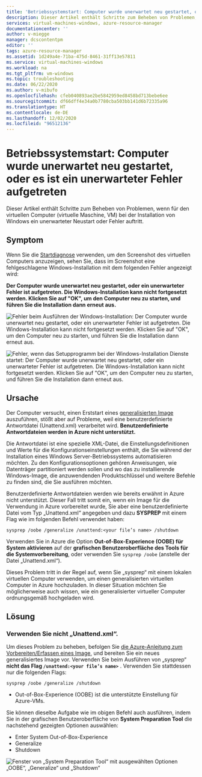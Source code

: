 ```yaml
---
title: 'Betriebssystemstart: Computer wurde unerwartet neu gestartet, oder es ist ein unerwarteter Fehler aufgetreten'
description: Dieser Artikel enthält Schritte zum Beheben von Problemen, wenn für den virtuellen Computer bei der Installation von Windows ein unerwarteter Neustart oder Fehler auftritt.
services: virtual-machines-windows, azure-resource-manager
documentationcenter: ''
author: v-miegge
manager: dcscontentpm
editor: ''
tags: azure-resource-manager
ms.assetid: 1d249a4e-71ba-475d-8461-31ff13e57811
ms.service: virtual-machines-windows
ms.workload: na
ms.tgt_pltfrm: vm-windows
ms.topic: troubleshooting
ms.date: 06/22/2020
ms.author: v-mibufo
ms.openlocfilehash: cfeb040893ae2be5842959ed8458bd713bebe6ee
ms.sourcegitcommit: df66dff4e34a0b7780cba503bb141d6b72335a96
ms.translationtype: HT
ms.contentlocale: de-DE
ms.lasthandoff: 12/02/2020
ms.locfileid: "96512136"
---
```

# <a name="os-start-up--computer-restarted-unexpectedly-or-encountered-an-unexpected-error"></a>Betriebssystemstart: Computer wurde unerwartet neu gestartet, oder es ist ein unerwarteter Fehler aufgetreten

Dieser Artikel enthält Schritte zum Beheben von Problemen, wenn für den virtuellen Computer (virtuelle Maschine, VM) bei der Installation von Windows ein unerwarteter Neustart oder Fehler auftritt.

## <a name="symptom"></a>Symptom

Wenn Sie die [Startdiagnose](./boot-diagnostics.md) verwenden, um den Screenshot des virtuellen Computers anzuzeigen, sehen Sie, dass im Screenshot eine fehlgeschlagene Windows-Installation mit dem folgenden Fehler angezeigt wird:

**Der Computer wurde unerwartet neu gestartet, oder ein unerwarteter Fehler ist aufgetreten. Die Windows-Installation kann nicht fortgesetzt werden. Klicken Sie auf "OK", um den Computer neu zu starten, und führen Sie die Installation dann erneut aus.**

![Fehler beim Ausführen der Windows-Installation: Der Computer wurde unerwartet neu gestartet, oder ein unerwarteter Fehler ist aufgetreten. Die Windows-Installation kann nicht fortgesetzt werden. Klicken Sie auf "OK", um den Computer neu zu starten, und führen Sie die Installation dann erneut aus.](./media/unexpected-restart-error-during-vm-boot/1.png)
 
![Fehler, wenn das Setupprogramm bei der Windows-Installation Dienste startet: Der Computer wurde unerwartet neu gestartet, oder ein unerwarteter Fehler ist aufgetreten. Die Windows-Installation kann nicht fortgesetzt werden. Klicken Sie auf "OK", um den Computer neu zu starten, und führen Sie die Installation dann erneut aus.](./media/unexpected-restart-error-during-vm-boot/2.png)

## <a name="cause"></a>Ursache

Der Computer versucht, einen Erststart eines [generalisierten Image](/windows-hardware/manufacture/desktop/sysprep--generalize--a-windows-installation) auszuführen, stößt aber auf Probleme, weil eine benutzerdefinierte Antwortdatei (Unattend.xml) verarbeitet wird. **Benutzerdefinierte Antwortdateien werden in Azure nicht unterstützt.** 

Die Antwortdatei ist eine spezielle XML-Datei, die Einstellungsdefinitionen und Werte für die Konfigurationseinstellungen enthält, die Sie während der Installation eines Windows Server-Betriebssystems automatisieren möchten. Zu den Konfigurationsoptionen gehören Anweisungen, wie Datenträger partitioniert werden sollen und wo das zu installierende Windows-Image, die anzuwendenden Produktschlüssel und weitere Befehle zu finden sind, die Sie ausführen möchten.

Benutzerdefinierte Antwortdateien werden wie bereits erwähnt in Azure nicht unterstützt. Dieser Fall tritt somit ein, wenn ein Image für die Verwendung in Azure vorbereitet wurde, Sie aber eine benutzerdefinierte Datei vom Typ „Unattend.xml“ angegeben und dazu **SYSPREP** mit einem Flag wie im folgenden Befehl verwendet haben:

`sysprep /oobe /generalize /unattend:<your file’s name> /shutdown`

Verwenden Sie in Azure die Option **Out-of-Box-Experience (OOBE) für System aktivieren** auf der **grafischen Benutzeroberfläche des Tools für die Systemvorbereitung**, oder verwenden Sie `sysprep /oobe` (anstelle der Datei „Unattend.xml“).

Dieses Problem tritt in der Regel auf, wenn Sie „sysprep“ mit einem lokalen virtuellen Computer verwenden, um einen generalisierten virtuellen Computer in Azure hochzuladen. In dieser Situation möchten Sie möglicherweise auch wissen, wie ein generalisierter virtueller Computer ordnungsgemäß hochgeladen wird.

## <a name="solution"></a>Lösung

### <a name="do-not-use-unattendxml"></a>Verwenden Sie nicht „Unattend.xml“.

Um dieses Problem zu beheben, befolgen Sie [die Azure-Anleitung zum Vorbereiten/Erfassen eines Image](../windows/upload-generalized-managed.md), und bereiten Sie ein neues generalisiertes Image vor. Verwenden Sie beim Ausführen von „sysprep“ **nicht das Flag `/unattend:<your file’s name>`** . Verwenden Sie stattdessen nur die folgenden Flags:

`sysprep /oobe /generalize /shutdown`

- Out-of-Box-Experience (OOBE) ist die unterstützte Einstellung für Azure-VMs.

Sie können dieselbe Aufgabe wie im obigen Befehl auch ausführen, indem Sie in der grafischen Benutzeroberfläche von **System Preparation Tool** die nachstehend gezeigten Optionen auswählen:

- Enter System Out-of-Box-Experience
- Generalize
- Shutdown
 
![Fenster von „System Preparation Tool“ mit ausgewählten Optionen „OOBE“, „Generalize“ und „Shutdown“](./media/unexpected-restart-error-during-vm-boot/3.png)
